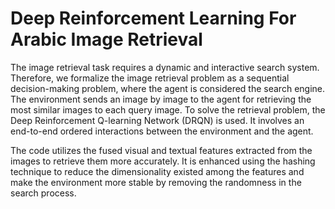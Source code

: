 
# Deep Reinforcement Learning For Arabic Image Retrieval

The image retrieval task requires a dynamic and interactive search system. Therefore, we formalize the image retrieval problem as a sequential decision-making problem, where the agent is considered the search engine. The environment sends an image by image to the agent for retrieving the most similar images to each query image. To solve the retrieval problem, the Deep Reinforcement Q-learning Network (DRQN) is used. It involves an end-to-end ordered interactions between the environment and the agent.

The code utilizes the fused visual and textual features extracted from the images to retrieve them more accurately.
It is enhanced using the hashing technique to reduce the dimensionality existed among the features and make the environment more stable by removing the randomness in the search process.
